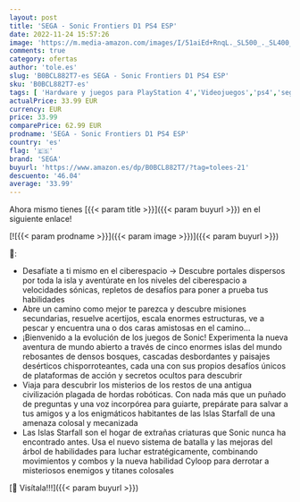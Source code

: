 ```yaml
---
layout: post
title: 'SEGA - Sonic Frontiers D1 PS4 ESP'
date: 2022-11-24 15:57:26
image: 'https://m.media-amazon.com/images/I/51aiEd+RnqL._SL500_._SL400_.jpg'
comments: true
category: ofertas
author: 'tole.es'
slug: 'B0BCL882T7-es SEGA - Sonic Frontiers D1 PS4 ESP'
sku: 'B0BCL882T7-es'
tags: [ 'Hardware y juegos para PlayStation 4','Videojuegos','ps4','sega','🇪🇸', ]
actualPrice: 33.99 EUR
currency: EUR
price: 33.99
comparePrice: 62.99 EUR
prodname: 'SEGA - Sonic Frontiers D1 PS4 ESP'
country: 'es'
flag: '🇪🇸'
brand: 'SEGA'
buyurl: 'https://www.amazon.es/dp/B0BCL882T7/?tag=tolees-21'
descuento: '46.04'
average: '33.99'
---
```


Ahora mismo tienes [{{< param title >}}]({{< param buyurl >}}) en el siguiente enlace!

[![{{< param prodname >}}]({{< param image >}})]({{< param buyurl >}})

🔎:

- Desafíate a ti mismo en el ciberespacio → Descubre portales dispersos por toda la isla y aventúrate en los niveles del ciberespacio a velocidades sónicas, repletos de desafíos para poner a prueba tus habilidades
- Abre un camino como mejor te parezca y descubre misiones secundarias, resuelve acertijos, escala enormes estructuras, ve a pescar y encuentra una o dos caras amistosas en el camino…
- ¡Bienvenido a la evolución de los juegos de Sonic! Experimenta la nueva aventura de mundo abierto a través de cinco enormes islas del mundo rebosantes de densos bosques, cascadas desbordantes y paisajes desérticos chisporroteantes, cada una con sus propios desafíos únicos de plataformas de acción y secretos ocultos para descubrir
- Viaja para descubrir los misterios de los restos de una antigua civilización plagada de hordas robóticas. Con nada más que un puñado de preguntas y una voz incorpórea para guiarte, prepárate para salvar a tus amigos y a los enigmáticos habitantes de las Islas Starfall de una amenaza colosal y mecanizada
- Las Islas Starfall son el hogar de extrañas criaturas que Sonic nunca ha encontrado antes. Usa el nuevo sistema de batalla y las mejoras del árbol de habilidades para luchar estratégicamente, combinando movimientos y combos y la nueva habilidad Cyloop para derrotar a misteriosos enemigos y titanes colosales

[🛒 Visítala!!!]({{< param buyurl >}})
